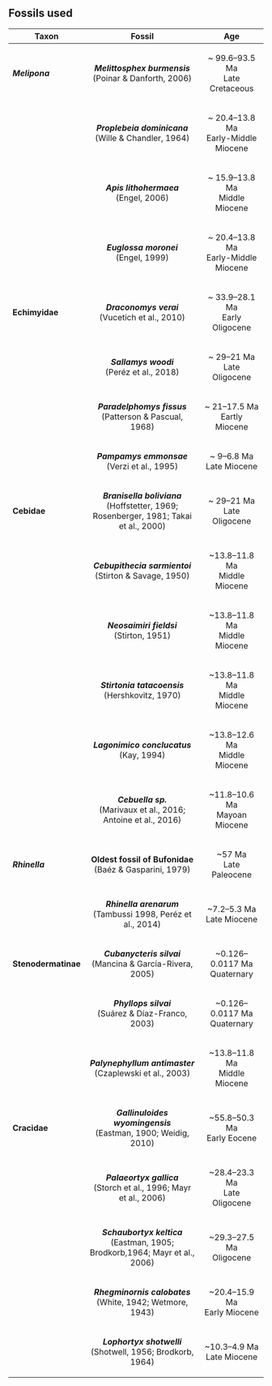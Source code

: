 
## <b>Fossils used</b>

Taxon | Fossil | Age
------|--------|----
<b>_Melipona_</b> |<p align=center> <b>_Melittosphex burmensis_</b></br>(Poinar & Danforth, 2006)</p> | <p align=center>~ 99.6–93.5 Ma</br>Late Cretaceous</p>
<span class="tab"> |<p align=center> <b>_Proplebeia dominicana_</b></br>(Wille & Chandler, 1964) </p>| <p align=center>~ 20.4–13.8 Ma</br>Early-Middle Miocene</p>
<span class="tab"> |<p align=center> <b>_Apis lithohermaea_</b></br> (Engel, 2006) </p>| <p align=center>~ 15.9–13.8 Ma</br> Middle Miocene</p>
<span class="tab"> |<p align=center> <b>_Euglossa moronei_</b></br> (Engel, 1999) </p>| <p align=center>~ 20.4–13.8 Ma</br>Early-Middle Miocene</p>
<b>Echimyidae</b> |<p align=center> <b>_Draconomys verai_</b></br>(Vucetich et al., 2010) </p>|<p align=center> ~ 33.9–28.1 Ma</br>Early Oligocene</p>
<span class="tab"> |<p align=center><b>_Sallamys woodi_</b></br> (Peréz et al., 2018)</p> |<p align=center> ~ 29–21 Ma</br>Late Oligocene</p>
<span class="tab"> |<p align=center><b>_Paradelphomys fissus_</b></br> (Patterson & Pascual, 1968) </p>| <p align=center>~ 21–17.5 Ma</br> Eartly Miocene</p>
<span class="tab"> |<p align=center><b>_Pampamys emmonsae_</b></br> (Verzi et al., 1995)  </p>| <p align=center>~ 9–6.8 Ma</br> Late Miocene</p>
<b>Cebidae</b> | <p align=center><b>_Branisella boliviana_</b></br> (Hoffstetter, 1969; Rosenberger, 1981; Takai et al., 2000) </p>|<p align=center> ~ 29–21 Ma </br> Late Oligocene</p>
<span class="tab"> |<p align=center><b>_Cebupithecia sarmientoi_</b></br> (Stirton & Savage, 1950)</p> |<p align=center> ~13.8–11.8 Ma </br> Middle Miocene</p>
<span class="tab"> |<p align=center><b>_Neosaimiri fieldsi_</b></br> (Stirton, 1951) </p>|<p align=center> ~13.8–11.8 Ma </br> Middle Miocene</p>
<span class="tab"> |<p align=center><b>_Stirtonia tatacoensis_</b></br> (Hershkovitz, 1970) </p>|<p align=center> ~13.8–11.8 Ma </br> Middle Miocene</p>
<span class="tab"> |<p align=center><b>_Lagonimico conclucatus_</b></br> (Kay, 1994) </p>|<p align=center> ~13.8–12.6 Ma </br> Middle Miocene</p>
<span class="tab"> |<p align=center><b>_Cebuella sp._</b></br> (Marivaux et al., 2016; Antoine et al., 2016) </p>| <p align=center>~11.8–10.6 Ma </br> Mayoan Miocene</p>
<b>_Rhinella_</b> |<p align=center><b>Oldest fossil of Bufonidae</b></br> (Baéz & Gasparini, 1979) </p>| <p align=center>~57 Ma </br> Late Paleocene</p>
<span class="tab"> |<p align=center><b>_Rhinella arenarum_</b></br> (Tambussi 1998, Peréz et al., 2014)</p> |<p align=center> ~7.2–5.3 Ma </br> Late Miocene</p>
<b>Stenodermatinae</b>|<p align=center><b>_Cubanycteris silvai_</b></br> (Mancina & García-Rivera, 2005) </p>|  <p align=center>~0.126–0.0117 Ma </br> Quaternary</p>
<span class="tab"> |<p align=center><b>_Phyllops silvai_</b></br> (Suárez & Díaz-Franco, 2003) </p>| <p align=center>~0.126–0.0117 Ma </br> Quaternary</p>
<span class="tab"> |<p align=center><b>_Palynephyllum antimaster_</b></br> (Czaplewski et al., 2003)</p> | <p align=center>~13.8–11.8 Ma </br> Middle Miocene</p>
<b>Cracidae</b> |<p align=center><b>_Gallinuloides wyomingensis_</b></br> (Eastman, 1900; Weidig, 2010)</p>| <p align=center>~55.8–50.3 Ma</br>Early Eocene</p>
<span class="tab"> |<p align=center><b>_Palaeortyx gallica_</b></br> (Storch et al., 1996; Mayr et al., 2006)</p> | <p align=center>~28.4–23.3 Ma</br>Late Oligocene</p>
<span class="tab"> |<p align=center><b>_Schaubortyx keltica_</b></br> (Eastman, 1905; Brodkorb,1964; Mayr et al., 2006) </p>| <p align=center>~29.3–27.5 Ma</br>Oligocene</p>
<span class="tab"> |<p align=center><b>_Rhegminornis calobates_</b></br> (White, 1942; Wetmore, 1943) </p>| <p align=center>~20.4–15.9 Ma</br>Early Miocene</p>
<span class="tab"> |<p align=center><b>_Lophortyx shotwelli_</b></br> (Shotwell, 1956; Brodkorb, 1964)</p> | <p align=center>~10.3–4.9 Ma</br>Late Miocene</p>

